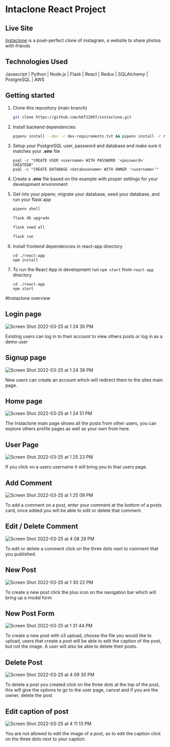 # Intaclone React Project

## Live Site
[Instaclone](https://karlfinstaclone.herokuapp.com/) is a pixel-perfect clone of instagram, a website to share photos with friends

## Technologies Used
Javascript | Python | Node.js | Flask | React | Redux | SQLAlchemy | PostgreSQL | AWS

## Getting started

1. Clone this repository (main branch)

   ```bash
   git clone https://github.com/kbf12897/instaclone.git
   ```
   
2. Install backend dependencies

   ```bash 
   pipenv install --dev -r dev-requirements.txt && pipenv install -r requirements.txt
   ```
3. Setup your PostgreSQL user, password and database and make sure it matches your **.env** file
   ```
   psql -c "CREATE USER <username> WITH PASSWORD '<password>' CREATEDB"
   psql -c "CREATE DATABASE <databasename> WITH OWNER '<username>'"
   ```

4. Create a **.env** file based on the example with proper settings for your
   development environment

5. Get into your pipenv, migrate your database, seed your database, and run your flask app

   ```bash
   pipenv shell
   ```

   ```bash
   flask db upgrade
   ```

   ```bash
   flask seed all
   ```

   ```bash
   flask run
   ```

6. Install frontend dependencies in react-app directory
   ```
   cd ./react-app
   npm install
   ```

7. To run the React App in development run ```npm start``` from ```react-app``` directory
   ```
   cd ./react-app
   npm start
   ```
   
#Instaclone overview

## Login page
![Screen Shot 2022-03-25 at 1 24 30 PM](https://user-images.githubusercontent.com/91348857/160171461-cb620874-4a42-4760-a217-143716829910.png)

Existing users can log in to their account to view others posts or log in as a demo user

## Signup page
![Screen Shot 2022-03-25 at 1 24 39 PM](https://user-images.githubusercontent.com/91348857/160171530-f7a31d30-9152-4ef9-a2d2-1320ab6374d5.png)

New users can create an account which will redirect them to the sites main page.

## Home page
![Screen Shot 2022-03-25 at 1 24 51 PM](https://user-images.githubusercontent.com/91348857/160171560-5f168255-d851-498a-827d-dc3c01b2517e.png)

The Instaclone main page shows all the posts from other users, you can explore others profile pages as well as your own from here.

## User Page
![Screen Shot 2022-03-25 at 1 25 23 PM](https://user-images.githubusercontent.com/91348857/160171640-4b0830d5-f3da-45c5-9dc0-15de3667b8d7.png)

If you click on a users username it will bring you to that users page.

## Add Comment
![Screen Shot 2022-03-25 at 1 25 09 PM](https://user-images.githubusercontent.com/91348857/160171705-dc18ce12-b61d-4006-b66e-edf42bb07eff.png)

To add a comment on a post, enter your comment at the bottom of a posts card, once added you will be able to edit or delete that comment.

## Edit / Delete Comment 
![Screen Shot 2022-03-25 at 4 08 29 PM](https://user-images.githubusercontent.com/91348857/160193862-b7be0cfc-f9dc-4e7a-826f-dcd1a12138a1.png)

To edit or delete a comment click on the three dots next to comment that you published.

## New Post 
![Screen Shot 2022-03-25 at 1 30 22 PM](https://user-images.githubusercontent.com/91348857/160172026-658a8c90-9d3c-40a2-909f-b9a78099be90.png)

To create a new post click the plus icon on the navigation bar which will bring up a modal form

## New Post Form
![Screen Shot 2022-03-25 at 1 31 44 PM](https://user-images.githubusercontent.com/91348857/160172081-ae04c060-0a3f-454b-aa1e-5959b5113a60.png)

To create a new post with s3 upload, choose the file you would like to upload, users that create a post will be able to edit the caption of the post, but not the image. A user will also be able to delete their posts.

## Delete Post
![Screen Shot 2022-03-25 at 4 09 30 PM](https://user-images.githubusercontent.com/91348857/160194040-cdd03860-8d6c-40f0-9354-902eecc847a5.png)

To delete a post you created click on the three dots at the top of the post, this will give the options to go to the user page, cancel and if you are the owner, delete the post

## Edit caption of post
![Screen Shot 2022-03-25 at 4 11 13 PM](https://user-images.githubusercontent.com/91348857/160194225-43141593-812c-46c4-9d85-e660cb5a15be.png)

You are not allowed to edit the image of a post, so to edit the caption click on the three dots next to your caption.

